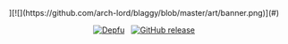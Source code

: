 <center>][![](https://github.com/arch-lord/blaggy/blob/master/art/banner.png)](#)</center>
<center>

[![Depfu](https://img.shields.io/depfu/arch-lord/blaggy.svg?style=for-the-badge)](https://depfu.com/repos/arch-lord/blaggy)
&nbsp;
[![GitHub release](https://img.shields.io/github/release/arch-lord/blaggy.svg?style=for-the-badge)](https://github.com/arch-lord/blaggy/releases)
</center>
